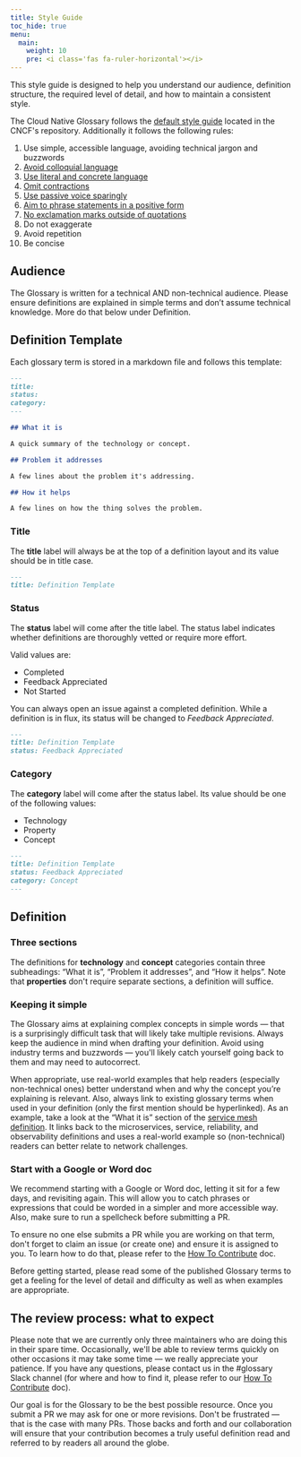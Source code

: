 ```yaml
---
title: Style Guide
toc_hide: true
menu:
  main:
    weight: 10
    pre: <i class='fas fa-ruler-horizontal'></i>
---
```


This style guide is designed to help you understand our audience, definition structure, the required level of detail, and how to maintain a consistent style.

The Cloud Native Glossary follows the [default style guide](https://github.com/cncf/foundation/blob/master/style-guide.md) located in the CNCF's repository.  Additionally it follows the following rules:

1. Use simple, accessible language, avoiding technical jargon and buzzwords
2. [Avoid colloquial language](https://en.wikipedia.org/wiki/Colloquialism)
3. [Use literal and concrete language](http://guidetogrammar.org/grammar/composition/abstract.htm)
4. [Omit contractions](https://en.wikipedia.org/wiki/Contraction_(grammar))
5. [Use passive voice sparingly](https://www.ef.com/ca/english-resources/english-grammar/passive-voice/)
6. [Aim to phrase statements in a positive form](https://examples.yourdictionary.com/positive-sentence-examples.html) 
7. [No exclamation marks outside of quotations](https://www.grammarly.com/blog/exclamation-mark/)
8. Do not exaggerate
9. Avoid repetition
10. Be concise

## Audience

The Glossary is written for a technical AND non-technical audience. Please ensure definitions are explained in simple terms and don’t assume technical knowledge. More do that below under Definition.

## Definition Template

Each glossary term is stored in a markdown file and follows this template:

```md
---
title: 
status: 
category: 
---

## What it is

A quick summary of the technology or concept.

## Problem it addresses 

A few lines about the problem it's addressing.

## How it helps

A few lines on how the thing solves the problem.
```

### Title

The **title** label will always be at the top of a definition layout and its value should be in title case. 

```md
---
title: Definition Template
```

### Status

The **status** label will come after the title label. The status label indicates whether definitions are thoroughly vetted or require more effort.

Valid values are: 

- Completed
- Feedback Appreciated 
- Not Started

You can always open an issue against a completed definition. While a definition is in flux, its status will be changed to *Feedback Appreciated*.

```md
---
title: Definition Template
status: Feedback Appreciated
```

### Category

The **category** label will come after the status label. Its value should be one of the following values:

- Technology
- Property
- Concept

```md
---
title: Definition Template
status: Feedback Appreciated
category: Concept
---
```

## Definition

### Three sections

The definitions for **technology** and **concept** categories contain three subheadings: “What it is”, “Problem it addresses”, and “How it helps”. Note that **properties** don't require separate sections, a definition will suffice. 

### Keeping it simple

The Glossary aims at explaining complex concepts in simple words — that is a surprisingly difficult task that will likely take multiple revisions. Always keep the audience in mind when drafting your definition. Avoid using industry terms and buzzwords — you'll likely catch yourself going back to them and may need to autocorrect. 

When appropriate, use real-world examples that help readers (especially non-technical ones) better understand when and why the concept you’re explaining is relevant. Also, always link to existing glossary terms when used in your definition (only the first mention should be hyperlinked).
As an example, take a look at the “What it is” section of the [service mesh definition](https://glossary.cncf.io/service_mesh/). It links back to the microservices, service, reliability, and observability definitions and uses a real-world example so (non-technical) readers can better relate to network challenges.

### Start with a Google or Word doc

We recommend starting with a Google or Word doc, letting it sit for a few days, and revisiting again. This will allow you to catch phrases or expressions that could be worded in a simpler and more accessible way. Also, make sure to run a spellcheck before submitting a PR.

To ensure no one else submits a PR while you are working on that term, don't forget to claim an issue (or create one) and ensure it is assigned to you. To learn how to do that, please refer to the [How To Contribute](https://glossary.cncf.io/contribute/) doc.

Before getting started, please read some of the published Glossary terms to get a feeling for the level of detail and difficulty as well as when examples are appropriate.


## The review process: what to expect

Please note that we are currently only three maintainers who are doing this in their spare time. Occasionally, we'll be able to review terms quickly on other occasions it may take some time — we really appreciate your patience. If you have any questions, please contact us in the #glossary Slack channel (for where and how to find it, please refer to our [How To Contribute](https://glossary.cncf.io/contribute/) doc).

Our goal is for the Glossary to be the best possible resource. Once you submit a PR we may ask for one or more revisions. Don't be frustrated — that is the case with many PRs. Those backs and forth and our collaboration will ensure that your contribution becomes a truly useful definition read and referred to by readers all around the globe. 
